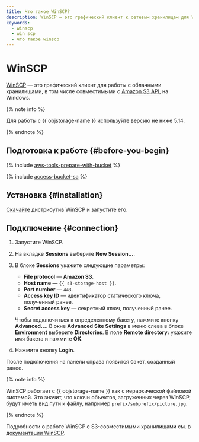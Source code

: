 ```yaml
---
title: Что такое WinSCP?
description: WinSCP — это графический клиент к сетевым хранилищам для Windows. WinSCP работает с {{ objstorage-name }} как с иерархической файловой системой.
keywords:
  - winscp
  - win scp
  - что такое winscp
---
```


# WinSCP

[WinSCP](https://winscp.net/eng/docs/lang:ru) — это графический клиент для работы с облачными хранилищами, в том числе совместимыми с [Amazon S3 API](../../glossary/s3.md), на Windows.

{% note info %}

Для работы с {{ objstorage-name }} используйте версию не ниже 5.14.

{% endnote %}

## Подготовка к работе {#before-you-begin}

{% include [aws-tools-prepare-with-bucket](../../_includes/aws-tools/aws-tools-prepare-with-bucket.md) %}

{% include [access-bucket-sa](../../_includes/storage/access-bucket-sa.md) %}

## Установка {#installation}

[Скачайте](https://winscp.net/eng/download.php) дистрибутив WinSCP и запустите его.

## Подключение {#connection}

1. Запустите WinSCP.
1. На вкладке **Sessions** выберите **New Session...**.
1. В блоке **Sessions** укажите следующие параметры:
    * **File protocol** — **Amazon S3**.
    * **Host name** — `{{ s3-storage-host }}`.
    * **Port number** — `443`.
    * **Access key ID** — идентификатор статического ключа, полученный ранее.
    * **Secret access key** — секретный ключ, полученный ранее.

   Чтобы подключиться к определенному бакету, нажмите кнопку **Advanced...**. В окне **Advanced Site Settings** в меню слева в блоке **Environment** выберите **Directories**. В поле **Remote directory:** укажите имя бакета и нажмите **OK**.
1. Нажмите кнопку **Login**.

После подключения на панели справа появится бакет, созданный ранее.

{% note info %}

WinSCP работает с {{ objstorage-name }} как с иерархической файловой системой. Это значит, что ключи объектов, загруженных через WinSCP, будут иметь вид пути к файлу, например `prefix/subprefix/picture.jpg`.

{% endnote %}

Подробности о работе WinSCP с S3-совместимыми хранилищами см. в [документации WinSCP](https://winscp.net/eng/docs/guide_amazon_s3#buckets).
